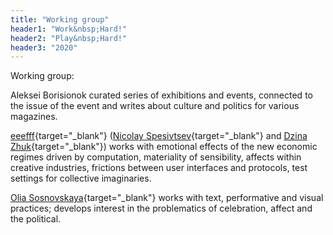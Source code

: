 ```yaml
---
title: "Working group"
header1: "Work&nbsp;Hard!"
header2: "Play&nbsp;Hard!"
header3: "2020"
---
```


Working group:

Aleksei Borisionok curated series of exhibitions and events, connected to the issue of the event and writes about culture and politics for various magazines.

[eeefff](https://eeefff.org/){target="_blank"} ([Nicolay Spesivtsev](http://obeynerobey.today/){target="_blank"} and [Dzina Zhuk](https://bitchcoin.in/){target="_blank"}) works with emotional effects of the new economic regimes driven by computation, materiality of sensibility, affects within creative industries, frictions between user interfaces and protocols, test settings for collective imaginaries.

[Olia Sosnovskaya](http://oliasosnovskaya.com/){target="_blank"} works with text, performative and visual practices; develops interest in the problematics of celebration, affect and the political. 
